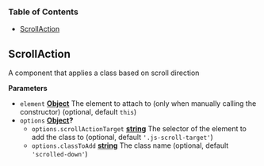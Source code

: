 <!-- Generated by documentation.js. Update this documentation by updating the source code. -->

### Table of Contents

-   [ScrollAction](#scrollaction)

## ScrollAction

A component that applies a class based on scroll direction

**Parameters**

-   `element` **[Object](https://developer.mozilla.org/en-US/docs/Web/JavaScript/Reference/Global_Objects/Object)** The element to attach to (only when manually calling the constructor) (optional, default `this`)
-   `options` **[Object](https://developer.mozilla.org/en-US/docs/Web/JavaScript/Reference/Global_Objects/Object)?** 
    -   `options.scrollActionTarget` **[string](https://developer.mozilla.org/en-US/docs/Web/JavaScript/Reference/Global_Objects/String)** The selector of the element to add the class to (optional, default `'.js-scroll-target'`)
    -   `options.classToAdd` **[string](https://developer.mozilla.org/en-US/docs/Web/JavaScript/Reference/Global_Objects/String)** The class name (optional, default `'scrolled-down'`)
